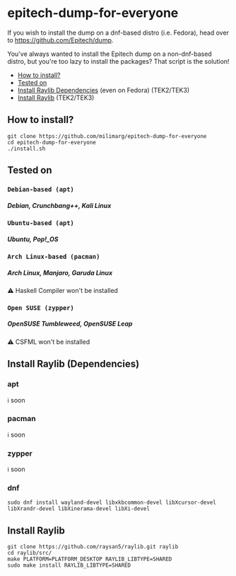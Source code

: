 # epitech-dump-for-everyone

If you wish to install the dump on a dnf-based distro (i.e. Fedora), head over to https://github.com/Epitech/dump.

You've always wanted to install the Epitech dump on a non-dnf-based distro, but you're too lazy to install the packages? That script is the solution!

- [How to install?](#how-to-install)
- [Tested on](#tested-on)
- [Install Raylib Dependencies](#install-raylib-dependencies) (even on Fedora) (TEK2/TEK3)
- [Install Raylib](#install-raylib) (TEK2/TEK3)

## How to install?

```shell
git clone https://github.com/milimarg/epitech-dump-for-everyone
cd epitech-dump-for-everyone
./install.sh
```

## Tested on

### `Debian-based (apt)`
##### Debian, Crunchbang++, Kali Linux

### `Ubuntu-based (apt)`
##### Ubuntu, Pop!_OS

### `Arch Linux-based (pacman)`
##### Arch Linux, Manjaro, Garuda Linux
:warning: Haskell Compiler won't be installed

### `Open SUSE (zypper)`
##### OpenSUSE Tumbleweed, OpenSUSE Leap
:warning: CSFML won't be installed

## Install Raylib (Dependencies)

### apt

:information_source: soon

### pacman

:information_source: soon

### zypper

:information_source: soon

### dnf

```shell
sudo dnf install wayland-devel libxkbcommon-devel libXcursor-devel libXrandr-devel libXinerama-devel libXi-devel
```

## Install Raylib

```shell
git clone https://github.com/raysan5/raylib.git raylib
cd raylib/src/
make PLATFORM=PLATFORM_DESKTOP RAYLIB_LIBTYPE=SHARED
sudo make install RAYLIB_LIBTYPE=SHARED
```
